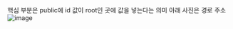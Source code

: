 핵심 부분은 public에 id 값이 root인 곳에 값을 넣는다는 의미
아래 사진은 경로 주소
![image](https://user-images.githubusercontent.com/85022962/165174262-2aa6d9cf-859d-415d-81ea-6d0bf6f22848.png)
